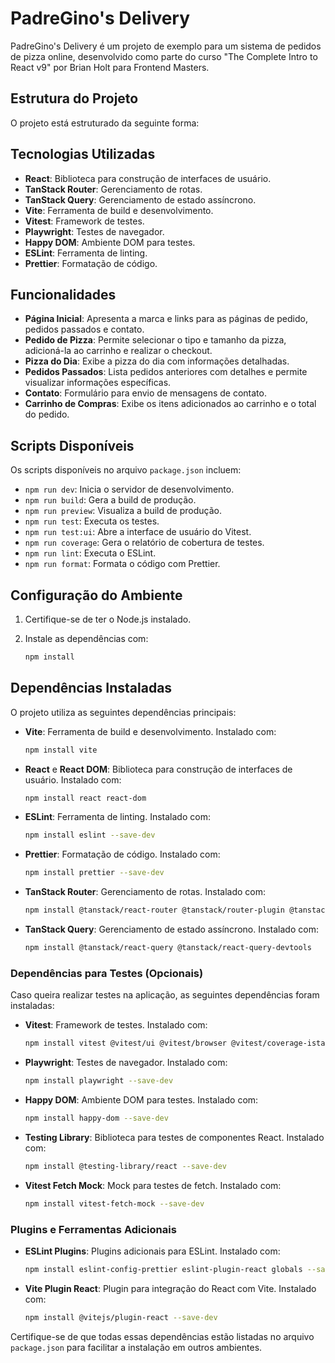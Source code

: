 # PadreGino's Delivery

PadreGino's Delivery é um projeto de exemplo para um sistema de pedidos de pizza online, desenvolvido como parte do curso "The Complete Intro to React v9" por Brian Holt para Frontend Masters.

## Estrutura do Projeto

O projeto está estruturado da seguinte forma:

## Tecnologias Utilizadas

- **React**: Biblioteca para construção de interfaces de usuário.
- **TanStack Router**: Gerenciamento de rotas.
- **TanStack Query**: Gerenciamento de estado assíncrono.
- **Vite**: Ferramenta de build e desenvolvimento.
- **Vitest**: Framework de testes.
- **Playwright**: Testes de navegador.
- **Happy DOM**: Ambiente DOM para testes.
- **ESLint**: Ferramenta de linting.
- **Prettier**: Formatação de código.

## Funcionalidades

- **Página Inicial**: Apresenta a marca e links para as páginas de pedido, pedidos passados e contato.
- **Pedido de Pizza**: Permite selecionar o tipo e tamanho da pizza, adicioná-la ao carrinho e realizar o checkout.
- **Pizza do Dia**: Exibe a pizza do dia com informações detalhadas.
- **Pedidos Passados**: Lista pedidos anteriores com detalhes e permite visualizar informações específicas.
- **Contato**: Formulário para envio de mensagens de contato.
- **Carrinho de Compras**: Exibe os itens adicionados ao carrinho e o total do pedido.

## Scripts Disponíveis

Os scripts disponíveis no arquivo `package.json` incluem:

- `npm run dev`: Inicia o servidor de desenvolvimento.
- `npm run build`: Gera a build de produção.
- `npm run preview`: Visualiza a build de produção.
- `npm run test`: Executa os testes.
- `npm run test:ui`: Abre a interface de usuário do Vitest.
- `npm run coverage`: Gera o relatório de cobertura de testes.
- `npm run lint`: Executa o ESLint.
- `npm run format`: Formata o código com Prettier.

## Configuração do Ambiente

1. Certifique-se de ter o Node.js instalado.
2. Instale as dependências com:

   ```sh
   npm install
   ```

## Dependências Instaladas

O projeto utiliza as seguintes dependências principais:

- **Vite**: Ferramenta de build e desenvolvimento. Instalado com:

  ```sh
  npm install vite
  ```

- **React** e **React DOM**: Biblioteca para construção de interfaces de usuário. Instalado com:

  ```sh
  npm install react react-dom
  ```

- **ESLint**: Ferramenta de linting. Instalado com:

  ```sh
  npm install eslint --save-dev
  ```

- **Prettier**: Formatação de código. Instalado com:

  ```sh
  npm install prettier --save-dev
  ```

- **TanStack Router**: Gerenciamento de rotas. Instalado com:

  ```sh
  npm install @tanstack/react-router @tanstack/router-plugin @tanstack/router-devtools
  ```

- **TanStack Query**: Gerenciamento de estado assíncrono. Instalado com:
  ```sh
  npm install @tanstack/react-query @tanstack/react-query-devtools
  ```

### Dependências para Testes (Opcionais)

Caso queira realizar testes na aplicação, as seguintes dependências foram instaladas:

- **Vitest**: Framework de testes. Instalado com:

  ```sh
  npm install vitest @vitest/ui @vitest/browser @vitest/coverage-istanbul @vitest/coverage-v8 --save-dev
  ```

- **Playwright**: Testes de navegador. Instalado com:

  ```sh
  npm install playwright --save-dev
  ```

- **Happy DOM**: Ambiente DOM para testes. Instalado com:

  ```sh
  npm install happy-dom --save-dev
  ```

- **Testing Library**: Biblioteca para testes de componentes React. Instalado com:

  ```sh
  npm install @testing-library/react --save-dev
  ```

- **Vitest Fetch Mock**: Mock para testes de fetch. Instalado com:
  ```sh
  npm install vitest-fetch-mock --save-dev
  ```

### Plugins e Ferramentas Adicionais

- **ESLint Plugins**: Plugins adicionais para ESLint. Instalado com:

  ```sh
  npm install eslint-config-prettier eslint-plugin-react globals --save-dev
  ```

- **Vite Plugin React**: Plugin para integração do React com Vite. Instalado com:
  ```sh
  npm install @vitejs/plugin-react --save-dev
  ```

Certifique-se de que todas essas dependências estão listadas no arquivo `package.json` para facilitar a instalação em outros ambientes.
